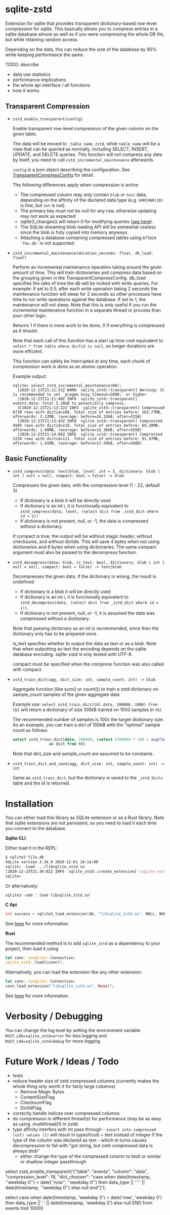 # sqlite-zstd

Extension for sqlite that provides transparent dictionary-based row-level compression for sqlite. This basically allows you to compress entries in a sqlite database almost as well as if you were compressing the whole DB file, but while retaining random access.

Depending on the data, this can reduce the size of the database by 90% while keeping performance the same.

TODO: describe

-   data use statistics
-   performance implications
-   the whole api interface / all functions
-   how it works

## Transparent Compression

-   `zstd_enable_transparent(config)`

    Enable transparent row-level compression of the given column on the given table.

    The data will be moved to `_table_name_zstd`, while `table_name` will be a view that can be queried as normally, including SELECT, INSERT, UPDATE, and DELETE queries. This function will not compress any data by itself, you need to call `zstd_incremental_maintenance` afterwards.

    `config` is a json object describing the configuration. See [TransparentCompressConfig](src/transparent.rs#L34) for detail.

    The following differences apply when compression is active:

    -   The compressed column may only contain `blob` or `text` data, depending on the affinity of the declared data type (e.g. `VARCHAR(10)` is fine, but `int` is not).
    -   The primary key must not be null for any row, otherwise updating may not work as expected
    -   sqlite3_changes() will return 0 for modifying queries ([see here](https://sqlite.org/c3ref/changes.html)).
    -   The SQLite streaming blob reading API will be somewhat useless since the blob is fully copied into memory anyways.
    -   Attaching a database containing compressed tables using `ATTACH 'foo.db'` is not supported.

-   `zstd_incremental_maintenance(duration_seconds: float, db_load: float)`

    Perform an incremental maintenance operation taking around the given amount of time.
    This will train dictionaries and compress data based on the grouping given in the TransparentCompressConfig.
    db_load specifies the ratio of time the db will be locked with write queries. For example: if set to 0.5, after each write operation taking 2 seconds the maintenance function will sleep for 2 seconds so other processes have time to run write operations against the database. If set to 1, the maintenance will not sleep. Note that this is only useful if you run the incremental maintenance function in a separate thread or process than your other logic.

    Returns 1 if there is more work to be done, 0 if everything is compressed as it should.

    Note that each call of this function has a start up time cost equivalent to `select * from table where dictid is null`, so longer durations are more efficient.

    This function can safely be interrupted at any time, each chunk of compression work is done as an atomic operation.

    Example output:

    ```
    sqlite> select zstd_incremental_maintenance(60);
      [2020-12-23T21:11:31Z WARN  sqlite_zstd::transparent] Warning: It is recommended to set `pragma busy_timeout=2000;` or higher
      [2020-12-23T21:11:40Z INFO  sqlite_zstd::transparent] events.data: Total 5.20GB to potentially compress.
      3[2020-12-23T21:13:22Z INFO  sqlite_zstd::transparent] Compressed 6730 rows with dictid=109. Total size of entries before: 163.77MB, afterwards: 2.12MB, (average: before=24.33kB, after=315B)
      [2020-12-23T21:13:43Z INFO  sqlite_zstd::transparent] Compressed 4505 rows with dictid=110. Total size of entries before: 69.28MB, afterwards: 1.60MB, (average: before=15.38kB, after=355B)
      [2020-12-23T21:14:06Z INFO  sqlite_zstd::transparent] Compressed 5228 rows with dictid=111. Total size of entries before: 91.97MB, afterwards: 1.41MB, (average: before=17.59kB, after=268B)
    ```

## Basic Functionality

-   `zstd_compress(data: text|blob, level: int = 3, dictionary: blob | int | null = null, compact: bool = false) -> blob`

    Compresses the given data, with the compression level (1 - 22, default 3)

    -   If dictionary is a blob it will be directly used
    -   If dictionary is an int i, it is functionally equivalent to `zstd_compress(data, level, (select dict from _zstd_dict where id = i))`
    -   If dictionary is not present, null, or -1, the data is compressed without a dictionary.

    if compact is true, the output will be without magic header, without checksums, and without dictids. This will save 4 bytes when not using dictionaries and 8 bytes when using dictionaries.
    The same compact argument must also be passed to the decompress function.

-   `zstd_decompress(data: blob, is_text: bool, dictionary: blob | int | null = null, compact: bool = false) -> text|blob`

    Decompresses the given data. if the dictionary is wrong, the result is undefined

    -   If dictionary is a blob it will be directly used
    -   If dictionary is an int i, it is functionally equivalent to `zstd_decompress(data, (select dict from _zstd_dict where id = i))`.
    -   If dictionary is not present, null, or -1, it is assumed the data was compressed without a dictionary.

    Note that passing dictionary as an int is recommended, since then the dictionary only has to be prepared once.

    is_text specifies whether to output the data as text or as a blob. Note that when outputting as text the encoding depends on the sqlite database encoding. sqlite-zstd is only tested with UTF-8.

    compact must be specified when the compress function was also called with compact.

-   `zstd_train_dict(agg, dict_size: int, sample_count: int) -> blob`

    Aggregate function (like sum() or count()) to train a zstd dictionary on sample_count samples of the given aggregate data

    Example use: `select zstd_train_dict(tbl.data, 100000, 1000) from tbl` will return a dictionary of size 100kB trained on 1000 samples in `tbl`

    The recommended number of samples is 100x the target dictionary size. As an example, you can train a dict of 100kB with the "optimal" sample count as follows:

    ```sql
    select zstd_train_dict(data, 100000, (select (100000 * 100 / avg(length(data))) as sample_count from tbl))
                    as dict from tbl
    ```

    Note that dict_size and sample_count are assumed to be constants.

-   `zstd_train_dict_and_save(agg, dict_size: int, sample_count: int) -> int`

    Same as `zstd_train_dict`, but the dictionary is saved to the `_zstd_dicts` table and the id is returned.

# Installation

You can either load this library as SQLite extension or as a Rust library. Note that sqlite extensions are not persistent, so you need to load it each time you connect to the database.

**Sqlite CLI**

Either load it in the REPL:

```sh
$ sqlite3 file.db
SQLite version 3.34.0 2020-12-01 16:14:00
sqlite> .load .../libsqlite_zstd.so
[2020-12-23T21:30:02Z INFO  sqlite_zstd::create_extension] [sqlite-zstd] initialized
sqlite>
```

Or alternatively:

`sqlite3 -cmd '.load libsqlite_zstd.so'`

**C Api**

```c
int success = sqlite3_load_extension(db, "libsqlite_zstd.so", NULL, NULL);
```

See [here](https://www.sqlite.org/loadext.html) for more information.

**Rust**

The recommended method is to add `sqlite_zstd` as a dependency to your project, then load it using

```rust
let conn: rusqlite::Connection;
sqlite_zstd::load(&conn)?;
```

Alternatively, you can load the extension like any other extension:

```rust
let conn: rusqlite::Connection;
conn.load_extension("libsqlite_zstd.so", None)?;
```

See [here](https://docs.rs/rusqlite/0.24.2/rusqlite/struct.Connection.html#method.load_extension) for more information.

# Verbosity / Debugging

You can change the log level by setting the environment variable `RUST_LOG=sqlite_zstd=error` for less logging and `RUST_LOG=sqlite_zstd=debug` for more logging.

# Future Work / Ideas / Todo

-   tests
-   reduce header size of zstd compressed columns (currently makes the whole thing only worth it for fairly large columns)
    -   Remove Magic Bytes
    -   ContentSizeFlag
    -   ChecksumFlag
    -   DictIdFlag
-   correctly handle indices over compressed columns
-   do compression in different thread(s) for performance (may be as easy as using .multithread(1) in zstd)
-   type affinity interfers with int pass through - `insert into compressed (col) values (1)` will result in typeof(col) = text instead of integer if the type of the column was declared as text - which in turns causes decompression to fail with "got string, but zstd compressed data is always blob"
    -   either change the type of the compressed column to blob or similar or disallow integer passthrough

select zstd_enable_transparent('{"table": "events", "column": "data", "compression_level": 19, "dict_chooser": "case when date(timestamp, ''weekday 0'') < date(''now'', ''weekday 0'') then data_type || ''.'' || date(timestamp, ''weekday 0'') else null end"}');

select
case when date(timestamp, 'weekday 0') < date('now', 'weekday 0')
then data_type || '.' || date(timestamp, 'weekday 0')
else null
END
from events limit 10000
